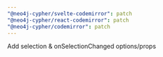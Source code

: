 ```yaml
---
"@neo4j-cypher/svelte-codemirror": patch
"@neo4j-cypher/react-codemirror": patch
"@neo4j-cypher/codemirror": patch
---
```


Add selection & onSelectionChanged options/props
